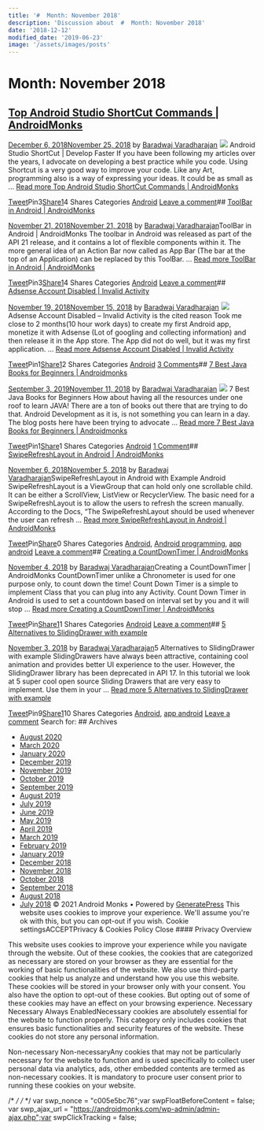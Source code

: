 ```yaml
---
title: '#  Month: November 2018'
description: 'Discussion about  #  Month: November 2018'
date: '2018-12-12'
modified_date: '2019-06-23'
image: '/assets/images/posts'
---
```

#  Month: November 2018

## [Top Android Studio ShortCut Commands | AndroidMonks](https://androidmonks.com/android-studio-shortcut/)

 [December 6, 2018November 25, 2018](https://androidmonks.com/android-studio-shortcut/ "8:12 am") by [Baradwaj Varadharajan](https://androidmonks.com/author/admin/ "View all posts by Baradwaj Varadharajan")  [![](data:image/gif;base64,R0lGODlhAQABAIAAAAAAAP///yH5BAEAAAAALAAAAAABAAEAAAIBRAA7)![](https://androidmonks.com/wp-content/uploads/2018/11/danial-ricaros-785707-unsplash.jpg)](https://androidmonks.com/android-studio-shortcut/) Android Studio ShortCut | Develop Faster If you have been following my articles over the years, I advocate on developing a best practice while you code. Using Shortcut is a very good way to improve your code. Like any Art, programming also is a way of expressing your ideas. It could be as small as … [Read more Top Android Studio ShortCut Commands | AndroidMonks](https://androidmonks.com/android-studio-shortcut/ "Top Android Studio ShortCut Commands | AndroidMonks")

[Tweet](https://twitter.com/intent/tweet?text=Top+Android+Studio+ShortCut+Commands++AndroidMonks&url=https%3A%2F%2Fandroidmonks.com%2Fandroid-studio-shortcut%2F)Pin3[Share1](https://www.facebook.com/share.php?u=https%3A%2F%2Fandroidmonks.com%2Fandroid-studio-shortcut%2F)4 Shares Categories [Android](https://androidmonks.com/category/android/) [Leave a comment](https://androidmonks.com/android-studio-shortcut/#respond)## [ToolBar in Android | AndroidMonks](https://androidmonks.com/toolbar-android/)

 [November 21, 2018November 21, 2018](https://androidmonks.com/toolbar-android/ "5:30 pm") by [Baradwaj Varadharajan](https://androidmonks.com/author/admin/ "View all posts by Baradwaj Varadharajan")ToolBar in Android | AndroidMonks The toolbar in Android was released as part of the API 21 release, and it contains a lot of flexible components within it. The more general idea of an Action Bar now called as App Bar (The bar at the top of an Application) can be replaced by this ToolBar. … [Read more ToolBar in Android | AndroidMonks](https://androidmonks.com/toolbar-android/ "ToolBar in Android | AndroidMonks")

[Tweet](https://twitter.com/intent/tweet?text=ToolBar+in+Android++AndroidMonks&url=https%3A%2F%2Fandroidmonks.com%2Ftoolbar-android%2F)Pin3[Share1](https://www.facebook.com/share.php?u=https%3A%2F%2Fandroidmonks.com%2Ftoolbar-android%2F)4 Shares Categories [Android](https://androidmonks.com/category/android/) [Leave a comment](https://androidmonks.com/toolbar-android/#respond)## [Adsense Account Disabled | Invalid Activity](https://androidmonks.com/adsense-disabled/)

 [November 19, 2018November 15, 2018](https://androidmonks.com/adsense-disabled/ "7:01 am") by [Baradwaj Varadharajan](https://androidmonks.com/author/admin/ "View all posts by Baradwaj Varadharajan")  [![](data:image/gif;base64,R0lGODlhAQABAIAAAAAAAP///yH5BAEAAAAALAAAAAABAAEAAAIBRAA7)![](https://androidmonks.com/wp-content/uploads/2018/11/fancycrave-329196-unsplash.jpg)](https://androidmonks.com/adsense-disabled/) Adsense Account Disabled – Invalid Activity is the cited reason Took me close to 2 months(10 hour work days) to create my first Android app, monetize it with Adsense (Lot of googling and collecting information) and then release it in the App store. The App did not do well, but it was my first application. … [Read more Adsense Account Disabled | Invalid Activity](https://androidmonks.com/adsense-disabled/ "Adsense Account Disabled | Invalid Activity")

[Tweet](https://twitter.com/intent/tweet?text=Adsense+Account+Disabled++Invalid+Activity&url=https%3A%2F%2Fandroidmonks.com%2Fadsense-disabled%2F)Pin1[Share1](https://www.facebook.com/share.php?u=https%3A%2F%2Fandroidmonks.com%2Fadsense-disabled%2F)2 Shares Categories [Android](https://androidmonks.com/category/android/) [3 Comments](https://androidmonks.com/adsense-disabled/#comments)## [7 Best Java Books for Beginners | Androidmonks](https://androidmonks.com/7-java-books/)

 [September 3, 2019November 11, 2018](https://androidmonks.com/7-java-books/ "10:14 am") by [Baradwaj Varadharajan](https://androidmonks.com/author/admin/ "View all posts by Baradwaj Varadharajan")  [![](data:image/gif;base64,R0lGODlhAQABAIAAAAAAAP///yH5BAEAAAAALAAAAAABAAEAAAIBRAA7)![](https://androidmonks.com/wp-content/uploads/2018/11/books-coding-computer-1181298.jpg)](https://androidmonks.com/7-java-books/) 7 Best Java Books for Beginners How about having all the resources under one roof to learn JAVA! There are a ton of books out there that are trying to do that. Android Development as it is, is not something you can learn in a day. The blog posts here have been trying to advocate … [Read more 7 Best Java Books for Beginners | Androidmonks](https://androidmonks.com/7-java-books/ "7 Best Java Books for Beginners | Androidmonks")

[Tweet](https://twitter.com/intent/tweet?text=7+Best+Java+Books+for+Beginners++Androidmonks&url=https%3A%2F%2Fandroidmonks.com%2F7-java-books%2F)Pin1[Share](https://www.facebook.com/share.php?u=https%3A%2F%2Fandroidmonks.com%2F7-java-books%2F)1 Shares Categories [Android](https://androidmonks.com/category/android/) [1 Comment](https://androidmonks.com/7-java-books/#comments)## [SwipeRefreshLayout in Android | AndroidMonks](https://androidmonks.com/swiperefreshlayout/)

 [November 6, 2018November 5, 2018](https://androidmonks.com/swiperefreshlayout/ "5:06 pm") by [Baradwaj Varadharajan](https://androidmonks.com/author/admin/ "View all posts by Baradwaj Varadharajan")SwipeRefreshLayout in Android with Example Android SwipeRefreshLayout is a ViewGroup that can hold only one scrollable child. It can be either a ScrollView, ListView or RecyclerView. The basic need for a SwipeRefreshLayout is to allow the users to refresh the screen manually. According to the Docs, “The SwipeRefreshLayout should be used whenever the user can refresh … [Read more SwipeRefreshLayout in Android | AndroidMonks](https://androidmonks.com/swiperefreshlayout/ "SwipeRefreshLayout in Android | AndroidMonks")

[Tweet](https://twitter.com/intent/tweet?text=SwipeRefreshLayout+in+Android++AndroidMonks&url=https%3A%2F%2Fandroidmonks.com%2Fswiperefreshlayout%2F)Pin[Share](https://www.facebook.com/share.php?u=https%3A%2F%2Fandroidmonks.com%2Fswiperefreshlayout%2F)0 Shares Categories [Android](https://androidmonks.com/category/android/), [Android programming](https://androidmonks.com/category/android-programming/), [app android](https://androidmonks.com/category/app-android/) [Leave a comment](https://androidmonks.com/swiperefreshlayout/#respond)## [Creating a CountDownTimer | AndroidMonks](https://androidmonks.com/countdowntimer/)

 [November 4, 2018](https://androidmonks.com/countdowntimer/ "5:21 pm") by [Baradwaj Varadharajan](https://androidmonks.com/author/admin/ "View all posts by Baradwaj Varadharajan")Creating a CountDownTimer | AndroidMonks CountDownTimer unlike a Chronometer is used for one purpose only, to count down the time! Count Down Timer is a simple to implement Class that you can plug into any Activity. Count Down Timer in Android is used to set a countdown based on interval set by you and it will stop … [Read more Creating a CountDownTimer | AndroidMonks](https://androidmonks.com/countdowntimer/ "Creating a CountDownTimer | AndroidMonks")

[Tweet](https://twitter.com/intent/tweet?text=Creating+a+CountDownTimer++AndroidMonks&url=https%3A%2F%2Fandroidmonks.com%2Fcountdowntimer%2F)Pin[Share1](https://www.facebook.com/share.php?u=https%3A%2F%2Fandroidmonks.com%2Fcountdowntimer%2F)1 Shares Categories [Android](https://androidmonks.com/category/android/) [Leave a comment](https://androidmonks.com/countdowntimer/#respond)## [5 Alternatives to SlidingDrawer with example](https://androidmonks.com/slidingdrawer-alternatives/)

 [November 3, 2018](https://androidmonks.com/slidingdrawer-alternatives/ "5:42 am") by [Baradwaj Varadharajan](https://androidmonks.com/author/admin/ "View all posts by Baradwaj Varadharajan")5 Alternatives to SlidingDrawer with example SlidingDrawers have always been attractive, containing cool animation and provides better UI experience to the user. However, the SlidingDrawer library has been deprecated in API 17. In this tutorial we look at 5 super cool open source Sliding Drawers that are very easy to implement. Use them in your … [Read more 5 Alternatives to SlidingDrawer with example](https://androidmonks.com/slidingdrawer-alternatives/ "5 Alternatives to SlidingDrawer with example")

[Tweet](https://twitter.com/intent/tweet?text=5+Alternatives+to+SlidingDrawer+with+example&url=https%3A%2F%2Fandroidmonks.com%2Fslidingdrawer-alternatives%2F)Pin9[Share1](https://www.facebook.com/share.php?u=https%3A%2F%2Fandroidmonks.com%2Fslidingdrawer-alternatives%2F)10 Shares Categories [Android](https://androidmonks.com/category/android/), [app android](https://androidmonks.com/category/app-android/) [Leave a comment](https://androidmonks.com/slidingdrawer-alternatives/#respond)  Search for:   ## Archives

* [August 2020](https://androidmonks.com/2020/08/)
* [March 2020](https://androidmonks.com/2020/03/)
* [January 2020](https://androidmonks.com/2020/01/)
* [December 2019](https://androidmonks.com/2019/12/)
* [November 2019](https://androidmonks.com/2019/11/)
* [October 2019](https://androidmonks.com/2019/10/)
* [September 2019](https://androidmonks.com/2019/09/)
* [August 2019](https://androidmonks.com/2019/08/)
* [July 2019](https://androidmonks.com/2019/07/)
* [June 2019](https://androidmonks.com/2019/06/)
* [May 2019](https://androidmonks.com/2019/05/)
* [April 2019](https://androidmonks.com/2019/04/)
* [March 2019](https://androidmonks.com/2019/03/)
* [February 2019](https://androidmonks.com/2019/02/)
* [January 2019](https://androidmonks.com/2019/01/)
* [December 2018](https://androidmonks.com/2018/12/)
* [November 2018](https://androidmonks.com/2018/11/)
* [October 2018](https://androidmonks.com/2018/10/)
* [September 2018](https://androidmonks.com/2018/09/)
* [August 2018](https://androidmonks.com/2018/08/)
* [July 2018](https://androidmonks.com/2018/07/)
 © 2021 Android Monks • Powered by [GeneratePress](https://generatepress.com) This website uses cookies to improve your experience. We'll assume you're ok with this, but you can opt-out if you wish. Cookie settingsACCEPTPrivacy & Cookies Policy   Close #### Privacy Overview

This website uses cookies to improve your experience while you navigate through the website. Out of these cookies, the cookies that are categorized as necessary are stored on your browser as they are essential for the working of basic functionalities of the website. We also use third-party cookies that help us analyze and understand how you use this website. These cookies will be stored in your browser only with your consent. You also have the option to opt-out of these cookies. But opting out of some of these cookies may have an effect on your browsing experience.  Necessary  Necessary Always EnabledNecessary cookies are absolutely essential for the website to function properly. This category only includes cookies that ensures basic functionalities and security features of the website. These cookies do not store any personal information.

 Non-necessary  Non-necessaryAny cookies that may not be particularly necessary for the website to function and is used specifically to collect user personal data via analytics, ads, other embedded contents are termed as non-necessary cookies. It is mandatory to procure user consent prior to running these cookies on your website.

  /* <![CDATA[ */
var tocplus = {"visibility\_show":"show","visibility\_hide":"hide","width":"Auto"};
/* ]]> */  /* <![CDATA[ */
var socialWarfare = {"addons":[],"post\_id":"592","variables":{"emphasizeIcons":false,"powered\_by\_toggle":false,"affiliate\_link":"https:\/\/warfareplugins.com"},"floatBeforeContent":""};
/* ]]> */       var swp\_nonce = "c005e5bc76";var swpFloatBeforeContent = false; var swp\_ajax\_url = "https://androidmonks.com/wp-admin/admin-ajax.php";var swpClickTracking = false; 